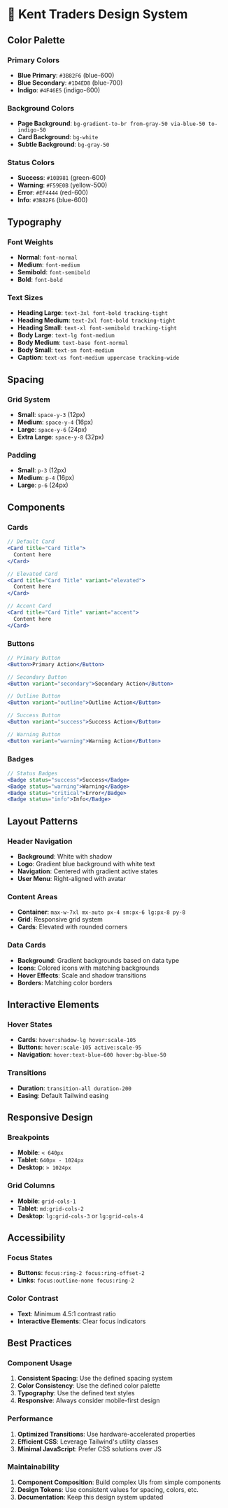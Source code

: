 # 🎨 Kent Traders Design System

## Color Palette

### Primary Colors
- **Blue Primary**: `#3B82F6` (blue-600)
- **Blue Secondary**: `#1D4ED8` (blue-700)
- **Indigo**: `#4F46E5` (indigo-600)

### Background Colors
- **Page Background**: `bg-gradient-to-br from-gray-50 via-blue-50 to-indigo-50`
- **Card Background**: `bg-white`
- **Subtle Background**: `bg-gray-50`

### Status Colors
- **Success**: `#10B981` (green-600)
- **Warning**: `#F59E0B` (yellow-500)
- **Error**: `#EF4444` (red-600)
- **Info**: `#3B82F6` (blue-600)

## Typography

### Font Weights
- **Normal**: `font-normal`
- **Medium**: `font-medium`
- **Semibold**: `font-semibold`
- **Bold**: `font-bold`

### Text Sizes
- **Heading Large**: `text-3xl font-bold tracking-tight`
- **Heading Medium**: `text-2xl font-bold tracking-tight`
- **Heading Small**: `text-xl font-semibold tracking-tight`
- **Body Large**: `text-lg font-medium`
- **Body Medium**: `text-base font-normal`
- **Body Small**: `text-sm font-medium`
- **Caption**: `text-xs font-medium uppercase tracking-wide`

## Spacing

### Grid System
- **Small**: `space-y-3` (12px)
- **Medium**: `space-y-4` (16px)
- **Large**: `space-y-6` (24px)
- **Extra Large**: `space-y-8` (32px)

### Padding
- **Small**: `p-3` (12px)
- **Medium**: `p-4` (16px)
- **Large**: `p-6` (24px)

## Components

### Cards
```jsx
// Default Card
<Card title="Card Title">
  Content here
</Card>

// Elevated Card
<Card title="Card Title" variant="elevated">
  Content here
</Card>

// Accent Card
<Card title="Card Title" variant="accent">
  Content here
</Card>
```

### Buttons
```jsx
// Primary Button
<Button>Primary Action</Button>

// Secondary Button
<Button variant="secondary">Secondary Action</Button>

// Outline Button
<Button variant="outline">Outline Action</Button>

// Success Button
<Button variant="success">Success Action</Button>

// Warning Button
<Button variant="warning">Warning Action</Button>
```

### Badges
```jsx
// Status Badges
<Badge status="success">Success</Badge>
<Badge status="warning">Warning</Badge>
<Badge status="critical">Error</Badge>
<Badge status="info">Info</Badge>
```

## Layout Patterns

### Header Navigation
- **Background**: White with shadow
- **Logo**: Gradient blue background with white text
- **Navigation**: Centered with gradient active states
- **User Menu**: Right-aligned with avatar

### Content Areas
- **Container**: `max-w-7xl mx-auto px-4 sm:px-6 lg:px-8 py-8`
- **Grid**: Responsive grid system
- **Cards**: Elevated with rounded corners

### Data Cards
- **Background**: Gradient backgrounds based on data type
- **Icons**: Colored icons with matching backgrounds
- **Hover Effects**: Scale and shadow transitions
- **Borders**: Matching color borders

## Interactive Elements

### Hover States
- **Cards**: `hover:shadow-lg hover:scale-105`
- **Buttons**: `hover:scale-105 active:scale-95`
- **Navigation**: `hover:text-blue-600 hover:bg-blue-50`

### Transitions
- **Duration**: `transition-all duration-200`
- **Easing**: Default Tailwind easing

## Responsive Design

### Breakpoints
- **Mobile**: `< 640px`
- **Tablet**: `640px - 1024px`
- **Desktop**: `> 1024px`

### Grid Columns
- **Mobile**: `grid-cols-1`
- **Tablet**: `md:grid-cols-2`
- **Desktop**: `lg:grid-cols-3` or `lg:grid-cols-4`

## Accessibility

### Focus States
- **Buttons**: `focus:ring-2 focus:ring-offset-2`
- **Links**: `focus:outline-none focus:ring-2`

### Color Contrast
- **Text**: Minimum 4.5:1 contrast ratio
- **Interactive Elements**: Clear focus indicators

## Best Practices

### Component Usage
1. **Consistent Spacing**: Use the defined spacing system
2. **Color Consistency**: Use the defined color palette
3. **Typography**: Use the defined text styles
4. **Responsive**: Always consider mobile-first design

### Performance
1. **Optimized Transitions**: Use hardware-accelerated properties
2. **Efficient CSS**: Leverage Tailwind's utility classes
3. **Minimal JavaScript**: Prefer CSS solutions over JS

### Maintainability
1. **Component Composition**: Build complex UIs from simple components
2. **Design Tokens**: Use consistent values for spacing, colors, etc.
3. **Documentation**: Keep this design system updated 